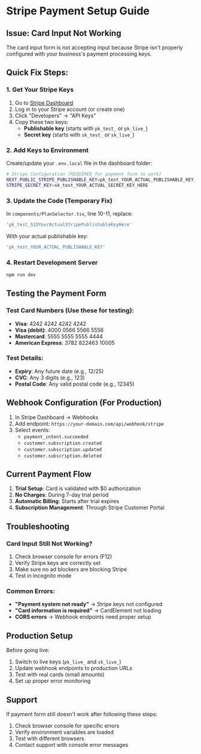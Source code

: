 # Stripe Payment Setup Guide

## Issue: Card Input Not Working

The card input form is not accepting input because Stripe isn't properly configured with your business's payment processing keys.

## Quick Fix Steps:

### 1. Get Your Stripe Keys

1. Go to [Stripe Dashboard](https://dashboard.stripe.com)
2. Log in to your Stripe account (or create one)
3. Click "Developers" → "API Keys"
4. Copy these two keys:
   - **Publishable key** (starts with `pk_test_` or `pk_live_`)
   - **Secret key** (starts with `sk_test_` or `sk_live_`)

### 2. Add Keys to Environment

Create/update your `.env.local` file in the dashboard folder:

```bash
# Stripe Configuration (REQUIRED for payment form to work)
NEXT_PUBLIC_STRIPE_PUBLISHABLE_KEY=pk_test_YOUR_ACTUAL_PUBLISHABLE_KEY_HERE
STRIPE_SECRET_KEY=sk_test_YOUR_ACTUAL_SECRET_KEY_HERE
```

### 3. Update the Code (Temporary Fix)

In `components/PlanSelector.tsx`, line 10-11, replace:
```javascript
'pk_test_51OYourActualStripePublishableKeyHere'
```

With your actual publishable key:
```javascript
'pk_test_YOUR_ACTUAL_PUBLISHABLE_KEY'
```

### 4. Restart Development Server

```bash
npm run dev
```

## Testing the Payment Form

### Test Card Numbers (Use these for testing):

- **Visa**: 4242 4242 4242 4242
- **Visa (debit)**: 4000 0566 5566 5556
- **Mastercard**: 5555 5555 5555 4444
- **American Express**: 3782 822463 10005

### Test Details:
- **Expiry**: Any future date (e.g., 12/25)
- **CVC**: Any 3 digits (e.g., 123)
- **Postal Code**: Any valid postal code (e.g., 12345)

## Webhook Configuration (For Production)

1. In Stripe Dashboard → Webhooks
2. Add endpoint: `https://your-domain.com/api/webhook/stripe`
3. Select events:
   - `payment_intent.succeeded`
   - `customer.subscription.created`
   - `customer.subscription.updated`
   - `customer.subscription.deleted`

## Current Payment Flow

1. **Trial Setup**: Card is validated with $0 authorization
2. **No Charges**: During 7-day trial period
3. **Automatic Billing**: Starts after trial expires
4. **Subscription Management**: Through Stripe Customer Portal

## Troubleshooting

### Card Input Still Not Working?

1. Check browser console for errors (F12)
2. Verify Stripe keys are correctly set
3. Make sure no ad blockers are blocking Stripe
4. Test in incognito mode

### Common Errors:

- **"Payment system not ready"** → Stripe keys not configured
- **"Card information is required"** → CardElement not loading
- **CORS errors** → Webhook endpoints need proper setup

## Production Setup

Before going live:
1. Switch to live keys (`pk_live_` and `sk_live_`)
2. Update webhook endpoints to production URLs
3. Test with real cards (small amounts)
4. Set up proper error monitoring

## Support

If payment form still doesn't work after following these steps:
1. Check browser console for specific errors
2. Verify environment variables are loaded
3. Test with different browsers
4. Contact support with console error messages

